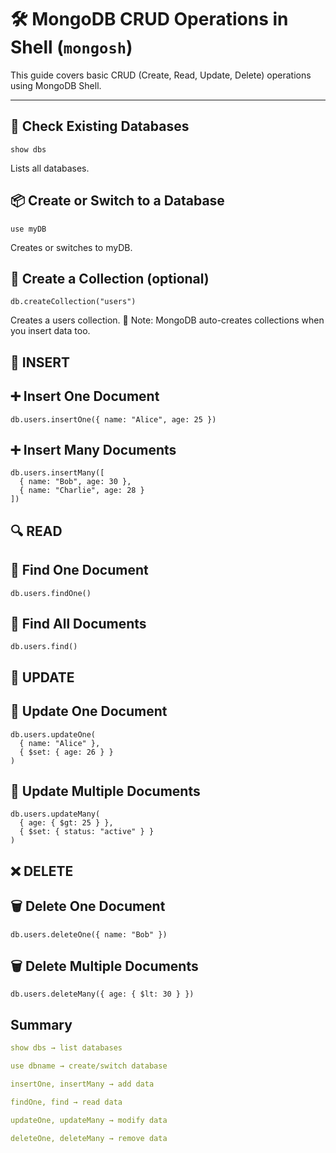 # 🛠️ MongoDB CRUD Operations in Shell (`mongosh`)

This guide covers basic CRUD (Create, Read, Update, Delete) operations using MongoDB Shell.

---

## 📁 Check Existing Databases

```
show dbs
```
Lists all databases.

## 📦 Create or Switch to a Database
```
use myDB
```
Creates or switches to myDB.

## 📂 Create a Collection (optional)
```
db.createCollection("users")
```
Creates a users collection.
📌 Note: MongoDB auto-creates collections when you insert data too.

## 📝 INSERT
## ➕ Insert One Document
```
db.users.insertOne({ name: "Alice", age: 25 })
```
## ➕ Insert Many Documents
```
db.users.insertMany([
  { name: "Bob", age: 30 },
  { name: "Charlie", age: 28 }
])
```
## 🔍 READ
## 🔎 Find One Document
```
db.users.findOne()
```
## 🔎 Find All Documents
```
db.users.find()
```
## 🔄 UPDATE
## 📝 Update One Document
```
db.users.updateOne(
  { name: "Alice" },
  { $set: { age: 26 } }
)
```
## 📝 Update Multiple Documents
```
db.users.updateMany(
  { age: { $gt: 25 } },
  { $set: { status: "active" } }
)
```
## ❌ DELETE
## 🗑️ Delete One Document
```
db.users.deleteOne({ name: "Bob" })
```
## 🗑️ Delete Multiple Documents
```
db.users.deleteMany({ age: { $lt: 30 } })
```
## Summary
```yaml
show dbs → list databases

use dbname → create/switch database

insertOne, insertMany → add data

findOne, find → read data

updateOne, updateMany → modify data

deleteOne, deleteMany → remove data